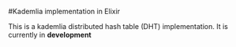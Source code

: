 #Kademlia implementation in Elixir

This is a kademlia distributed hash table (DHT) implementation. It is currently in **development** 


